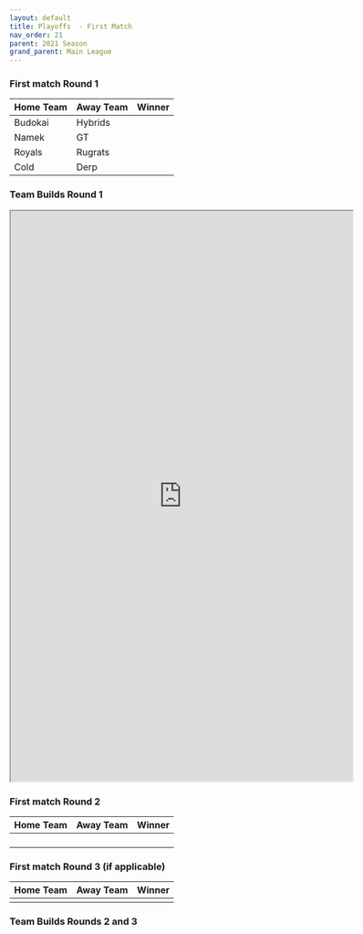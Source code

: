 ```yaml
---
layout: default
title: Playoffs  - First Match
nav_order: 21
parent: 2021 Season
grand_parent: Main League
---
```


### First match Round 1

|  Home Team            | Away Team        | Winner          |
| :---------------------| :----------------| :---------------|
|  Budokai             | Hybrids             |         |
|  Namek               | GT            |           |
|  Royals              | Rugrats            |            |
|  Cold                | Derp       |     |



### Team Builds Round 1 
<iframe width=600 height=1000 scrolling="yes" src="https://docs.google.com/document/d/e/2PACX-1vSjH9cVNFYg3ycuH7pDgadbv7DYudzVygIPfYJFksMkciVNW54LpXlpBJJPPH4zOoWzv68WBFAeCZJg/pub?embedded=true"></iframe>

### First match Round 2

|  Home Team            | Away Team        | Winner          |
| :---------------------| :----------------| :---------------|
|                  |             |         |
|                 |               |           |
|                  |              |            |
|          |  |      |

### First match Round 3 (if applicable)

|  Home Team            | Away Team        | Winner          |
| :---------------------| :----------------| :---------------|
|                 |            |           |

### Team Builds Rounds 2 and 3 